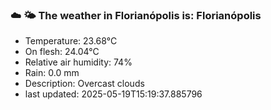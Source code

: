 ### ☁️ 🌤️  The weather in Florianópolis is: Florianópolis

- Temperature: 23.68°C
- On flesh: 24.04°C
- Relative air humidity: 74%
- Rain: 0.0 mm
- Description: Overcast clouds
- last updated: 2025-05-19T15:19:37.885796
